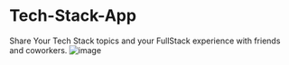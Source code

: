 # Tech-Stack-App
Share Your Tech Stack topics and your FullStack experience with friends and coworkers.
![image](https://user-images.githubusercontent.com/43505777/112428771-ab1da180-8d09-11eb-866d-508cd3b752fc.png)



